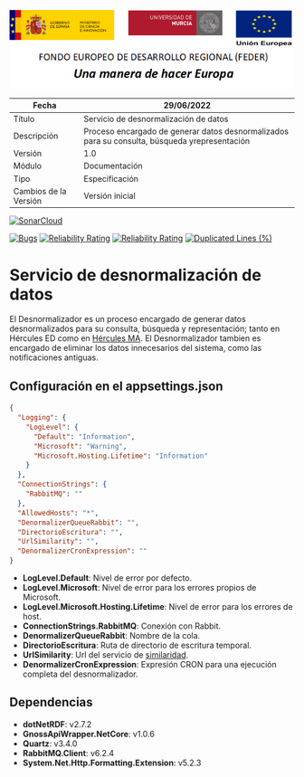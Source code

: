 ![](../../Docs/media/CabeceraDocumentosMD.png)

| Fecha         | 29/06/2022                                                   |
| ------------- | ------------------------------------------------------------ |
|Título|Servicio de desnormalización de datos| 
|Descripción|Proceso encargado de generar datos desnormalizados para su consulta, búsqueda yrepresentación|
|Versión|1.0|
|Módulo|Documentación|
|Tipo|Especificación|
|Cambios de la Versión|Versión inicial|

[![SonarCloud](https://sonarcloud.io/images/project_badges/sonarcloud-white.svg)](https://sonarcloud.io/summary/new_code?id=Hercules.CommonsEDMA.Desnormalizador)

[![Bugs](https://sonarcloud.io/api/project_badges/measure?project=Hercules.CommonsEDMA.Desnormalizador&metric=bugs)](https://sonarcloud.io/summary/new_code?id=Hercules.CommonsEDMA.Desnormalizador)
[![Reliability Rating](https://sonarcloud.io/api/project_badges/measure?project=Hercules.CommonsEDMA.Desnormalizador&metric=reliability_rating)](https://sonarcloud.io/summary/new_code?id=Hercules.CommonsEDMA.Desnormalizador)
[![Reliability Rating](https://sonarcloud.io/api/project_badges/measure?project=Hercules.CommonsEDMA.Desnormalizador&metric=reliability_rating)](https://sonarcloud.io/summary/new_code?id=Hercules.CommonsEDMA.Desnormalizador)
[![Duplicated Lines (%)](https://sonarcloud.io/api/project_badges/measure?project=Hercules.CommonsEDMA.Desnormalizador&metric=duplicated_lines_density)](https://sonarcloud.io/summary/new_code?id=Hercules.CommonsEDMA.Desnormalizador)



# Servicio de desnormalización de datos

El Desnormalizador es un proceso encargado de generar datos desnormalizados para su consulta, búsqueda y representación; tanto en Hércules ED como en [Hércules MA](https://github.com/HerculesCRUE/HerculesMA).
El Desnormalizador tambien es encargado de eliminar los datos innecesarios del sistema, como las notificaciones antiguas.

## Configuración en el appsettings.json
```json
{
  "Logging": {
    "LogLevel": {
      "Default": "Information",
      "Microsoft": "Warning",
      "Microsoft.Hosting.Lifetime": "Information"
    }
  },
  "ConnectionStrings": {
    "RabbitMQ": ""
  },
  "AllowedHosts": "*",
  "DenormalizerQueueRabbit": "",
  "DirectorioEscritura": "",
  "UrlSimilarity": "",
  "DenormalizerCronExpression": ""
}
```
- **LogLevel.Default**: Nivel de error por defecto.
- **LogLevel.Microsoft**: Nivel de error para los errores propios de Microsoft.
- **LogLevel.Microsoft.Hosting.Lifetime**: Nivel de error para los errores de host.
- **ConnectionStrings.RabbitMQ**: Conexión con Rabbit.
- **DenormalizerQueueRabbit**: Nombre de la cola.
- **DirectorioEscritura**: Ruta de directorio de escritura temporal.
- **UrlSimilarity**: Url del servicio de [similaridad](https://github.com/HerculesCRUE/HerculesED/tree/main/src/Hercules.ED.Enrichment/Similitud).
- **DenormalizerCronExpression**: Expresión CRON para una ejecución completa del desnormalizador.


## Dependencias
- **dotNetRDF**: v2.7.2
- **GnossApiWrapper.NetCore**: v1.0.6
- **Quartz**: v3.4.0
- **RabbitMQ.Client**: v6.2.4
- **System.Net.Http.Formatting.Extension**: v5.2.3
